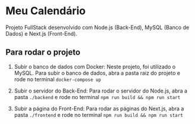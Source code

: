 # Meu Calendário

Projeto FullStack desenvolvido com Node.js (Back-End), MySQL (Banco de Dados) e Next.js (Front-End).

## Para rodar o projeto

1. Subir o banco de dados com Docker: Neste projeto, foi utilizado o MySQL. Para subir o banco de dados, abra a pasta raiz do projeto e rode no terminal `docker-compose up`

2. Subir o servidor do Back-End: Para rodar o servidor do Node.js, abra a pasta `./backend` e rode no terminal `npm run build && npm run start`

3. Subir a página do Front-End: Para rodar as páginas do Next.js, abra a pasta `./frontend` e rode no terminal `npm run build && npm run start`
